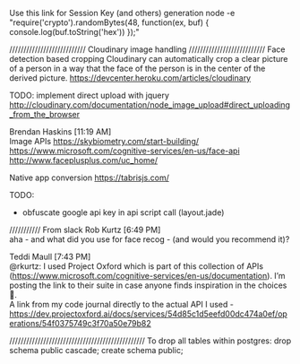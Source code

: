 


Use this link for Session Key (and others) generation
node -e "require('crypto').randomBytes(48, function(ex, buf) { console.log(buf.toString('hex')) });"

///////////////////////////
Cloudinary image handling
///////////////////////////
Face detection based cropping
Cloudinary can automatically crop a clear picture of a person in a way that the face of the person is in the center of the derived picture.
https://devcenter.heroku.com/articles/cloudinary

TODO: implement direct upload with jquery
http://cloudinary.com/documentation/node_image_upload#direct_uploading_from_the_browser



Brendan Haskins [11:19 AM]  
Image APIs
https://skybiometry.com/start-building/
https://www.microsoft.com/cognitive-services/en-us/face-api
http://www.faceplusplus.com/uc_home/

Native app conversion
https://tabrisjs.com/



TODO:
  - obfuscate google api key in api script call (layout.jade)


/////////// From slack
Rob Kurtz [6:49 PM]  
aha - and what did you use for face recog - (and would you recommend it)?

Teddi Maull [7:43 PM]  
@rkurtz: I used Project Oxford which is part of this collection of APIs (https://www.microsoft.com/cognitive-services/en-us/documentation). I’m posting the link to their suite in case anyone finds inspiration in the choices :slightly_smiling_face:.  
A link from my code journal directly to the actual API I used - https://dev.projectoxford.ai/docs/services/54d85c1d5eefd00dc474a0ef/operations/54f0375749c3f70a50e79b82





////////////////////////////////////////////////
To drop all tables within postgres:
drop schema public cascade;
create schema public;
